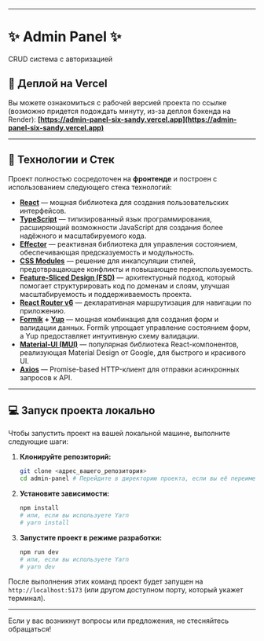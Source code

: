 -----

# ✨ Admin Panel ✨
CRUD система с авторизацией
## 🔗 Деплой на Vercel

Вы можете ознакомиться с рабочей версией проекта по ссылке (возможно придется подождать минуту, из-за деплоя бэкенда на Render):
**[https://admin-panel-six-sandy.vercel.app](https://admin-panel-six-sandy.vercel.app)**

-----

## 🚀 Технологии и Стек

Проект полностью сосредоточен на **фронтенде** и построен с использованием следующего стека технологий:

  * **[React](https://react.dev/)** — мощная библиотека для создания пользовательских интерфейсов.
  * **[TypeScript](https://www.typescriptlang.org/)** — типизированный язык программирования, расширяющий возможности JavaScript для создания более надёжного и масштабируемого кода.
  * **[Effector](https://effector.dev/)** — реактивная библиотека для управления состоянием, обеспечивающая предсказуемость и модульность.
  * **[CSS Modules](https://github.com/css-modules/css-modules)** — решение для инкапсуляции стилей, предотвращающее конфликты и повышающее переиспользуемость.
  * **[Feature-Sliced Design (FSD)](https://feature-sliced.design/)** — архитектурный подход, который помогает структурировать код по доменам и слоям, улучшая масштабируемость и поддерживаемость проекта.
  * **[React Router v6](https://reactrouter.com/en/main)** — декларативная маршрутизация для навигации по приложению.
  * **[Formik](https://formik.org/) + [Yup](https://github.com/jquense/yup)** — мощная комбинация для создания форм и валидации данных. Formik упрощает управление состоянием форм, а Yup предоставляет интуитивную схему валидации.
  * **[Material-UI (MUI)](https://mui.com/)** — популярная библиотека React-компонентов, реализующая Material Design от Google, для быстрого и красивого UI.
  * **[Axios](https://axios-http.com/)** — Promise-based HTTP-клиент для отправки асинхронных запросов к API.

-----

## 💻 Запуск проекта локально

Чтобы запустить проект на вашей локальной машине, выполните следующие шаги:

1.  **Клонируйте репозиторий:**

    ```bash
    git clone <адрес_вашего_репозитория>
    cd admin-panel # Перейдите в директорию проекта, если вы её переименовали
    ```

2.  **Установите зависимости:**

    ```bash
    npm install
    # или, если вы используете Yarn
    # yarn install
    ```

3.  **Запустите проект в режиме разработки:**

    ```bash
    npm run dev
    # или, если вы используете Yarn
    # yarn dev
    ```

После выполнения этих команд проект будет запущен на `http://localhost:5173` (или другом доступном порту, который укажет терминал).

-----

Если у вас возникнут вопросы или предложения, не стесняйтесь обращаться\!
